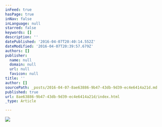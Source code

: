 ```yaml
---
inFeed: true
hasPage: true
inNav: false
inLanguage: null
starred: false
keywords: []
description: ''
datePublished: '2016-04-07T20:40:14.552Z'
dateModified: '2016-04-07T20:39:57.679Z'
authors: []
publisher:
  name: null
  domain: null
  url: null
  favicon: null
title: ''
author: []
sourcePath: _posts/2016-04-07-8ae63886-9b47-43db-9d39-ec4e6414a21d.md
published: true
url: 8ae63886-9b47-43db-9d39-ec4e6414a21d/index.html
_type: Article

---
```

![](https://the-grid-user-content.s3-us-west-2.amazonaws.com/802be05a-7465-47ca-ae17-1a6f2da654c2.jpg)
